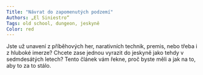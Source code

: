 ```yaml
---
Title: "Návrat do zapomenutých podzemí"
Authors: „El Siniestro“
Tags: old school, dungeon, jeskyně
Color: red
---
```

Jste už unavení z příběhových her, narativních technik, premis, nebo třeba i z hluboké imerze? Chcete zase jednou vyrazit do jeskyně jako tehdy v sedmdesátých letech? Tento článek vám řekne, proč byste měli a jak na to, aby to za to stálo.
